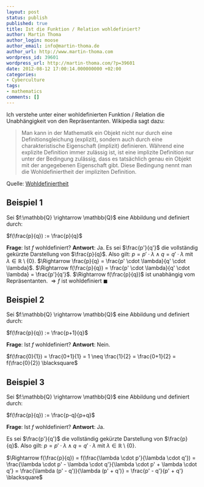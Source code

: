 ```yaml
---
layout: post
status: publish
published: true
title: Ist die Funktion / Relation wohldefiniert?
author: Martin Thoma
author_login: moose
author_email: info@martin-thoma.de
author_url: http://www.martin-thoma.com
wordpress_id: 39601
wordpress_url: http://martin-thoma.com/?p=39601
date: 2012-08-12 17:00:14.000000000 +02:00
categories:
- Cyberculture
tags:
- mathematics
comments: []
---
```

Ich verstehe unter einer wohldefinierten Funktion / Relation die Unabh&auml;ngigkeit von den Repr&auml;sentanten. Wikipedia sagt dazu:

<blockquote>Man kann in der Mathematik ein Objekt nicht nur durch eine Definitionsgleichung (explizit), sondern auch durch eine charakteristische Eigenschaft (implizit) definieren. W&auml;hrend eine explizite Definition immer zul&auml;ssig ist, ist eine implizite Definition nur unter der Bedingung zul&auml;ssig, dass es tats&auml;chlich genau ein Objekt mit der angegebenen Eigenschaft gibt. Diese Bedingung nennt man die Wohldefiniertheit der impliziten Definition.</blockquote>
Quelle: <a href="http://de.wikipedia.org/wiki/Wohldefiniertheit">Wohldefiniertheit</a>

<h2>Beispiel 1</h2>
Sei $f:\mathbb{Q} \rightarrow \mathbb{Q}$ eine Abbildung und definiert durch:

$f(\frac{p}{q}) := \frac{p}{q}$

<strong>Frage</strong>: Ist $f$ wohldefiniert?
<strong>Antwort</strong>: Ja. 
Es sei $\frac{p'}{q'}$ die vollst&auml;ndig gek&uuml;rzte Darstellung von $\frac{p}{q}$. 
Also gilt: $p = p' \cdot \lambda \land q = q' \cdot \lambda$ mit $\lambda \in \mathbb{R} \setminus \{0\}$.
$\Rightarrow \frac{p}{q} = \frac{p' \cdot \lambda}{q' \cdot \lambda}$.
$\Rightarrow f(\frac{p}{q}) = \frac{p' \cdot \lambda}{q' \cdot \lambda} = \frac{p'}{q'}$.
$\Rightarrow f(\frac{p}{q})$ ist unabh&auml;ngig vom Repr&auml;sentanten. 
$\Rightarrow f$ ist wohldefiniert $\blacksquare$

<h2>Beispiel 2</h2>
Sei $f:\mathbb{Q} \rightarrow \mathbb{Q}$ eine Abbildung und definiert durch:

$f(\frac{p}{q}) := \frac{p+1}{q}$

<strong>Frage</strong>: Ist $f$ wohldefiniert?
<strong>Antwort</strong>: Nein. 

$f(\frac{0}{1}) = \frac{0+1}{1} = 1 \neq \frac{1}{2} = \frac{0+1}{2} = f(\frac{0}{2}) \blacksquare$

<h2>Beispiel 3</h2>
Sei $f:\mathbb{Q} \rightarrow \mathbb{Q}$ eine Abbildung und definiert durch:

$f(\frac{p}{q}) := \frac{p-q}{p+q}$

<strong>Frage</strong>: Ist $f$ wohldefiniert?
<strong>Antwort</strong>: Ja.

Es sei $\frac{p'}{q'}$ die vollst&auml;ndig gek&uuml;rzte Darstellung von $\frac{p}{q}$. 
Also gilt: $p = p' \cdot \lambda \land q = q' \cdot \lambda$ mit $\lambda \in \mathbb{R} \setminus \{0\}$.

$\Rightarrow f(\frac{p}{q}) = f(\frac{\lambda \cdot p'}{\lambda \cdot q'}) = \frac{\lambda \cdot p' - \lambda \cdot q'}{\lambda \cdot p' + \lambda \cdot q'} = \frac{\lambda (p' - q')}{\lambda (p' + q')} = \frac{p' - q'}{p' + q'} \blacksquare$
